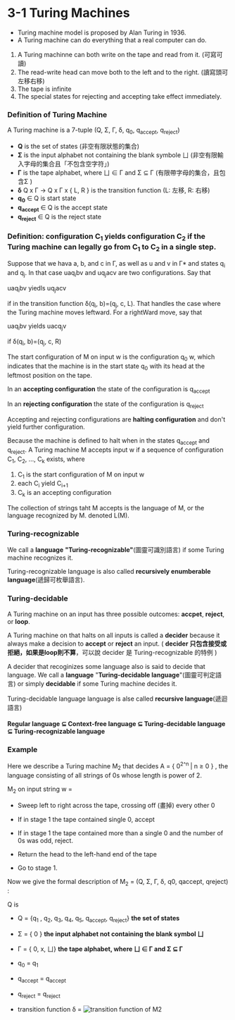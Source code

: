 # 3-1 Turing Machines

+ Turing machine model is proposed by Alan Turing in 1936.
+ A Turing machine can do everything that a real computer can do.
1. A Turing machinne can both write on the tape and read from it. (可寫可讀)
2. The read-write head can move both to the left and to the right. (讀寫頭可左移右移)
3. The tape is infinite
4. The special states for rejecting and accepting take effect immediately.

### Definition of Turing Machine

A Turing machine is a 7-tuple (Q, Σ, Γ, δ, q<sub>0</sub>, q<sub>accept</sub>, q<sub>reject</sub>)

+ __Q__ is the set of states (非空有限狀態的集合)
+ __Σ__ is the input alphabet not containing the blank symbole ㄩ (非空有限輸入字母的集合且「不包含空字符」)
+ __Γ__ is the tape alphabet, where ㄩ ∈ Γ and Σ ⊆ Γ (有限帶字母的集合，且包含Σ )
+ __δ__ Q x Γ -> Q x Γ x { L, R } is the transition function (L: 左移, R: 右移)
+ __q<sub>0</sub>__ ∈ Q is start state
+ __q<sub>accept</sub>__ ∈ Q is the accept state
+ __q<sub>reject</sub>__ ∈ Q is the reject state

### Definition: configuration C<sub>1</sub> yields configuration C<sub>2</sub> if the Turing machine can legally go from C<sub>1</sub> to C<sub>2</sub> in a single step.

Suppose that we hava a, b, and c in Γ, as well as u and v in Γ* and states q<sub>i</sub> and q<sub>j</sub>. In that case uaq<sub>i</sub>bv and uq<sub>j</sub>acv are two configurations. Say that

uaq<sub>i</sub>bv yiedls uq<sub>j</sub>acv

if in the transition function δ(q<sub>i</sub>, b)=(q<sub>j</sub>, c, L). That handles the case where the Turing machine moves leftward. For a rightWard move, say that

uaq<sub>i</sub>bv yields uacq<sub>j</sub>v

if  δ(q<sub>i</sub>, b)=(q<sub>j</sub>, c, R)

The start configuration of M on input w is the configuration q<sub>0</sub> w, which indicates that the machine is in the start state q<sub>0</sub> with its head at the leftmost position on the tape.

In an __accepting configuration__ the state of the configuration is q<sub>accept</sub>

In an __rejecting configuration__ the state of the configuration is q<sub>reject</sub>

Accepting and rejecting configurations are __halting configuration__ and don't yield further configuration.

Because the machine is defined to halt when in the states q<sub>accept</sub> and q<sub>reject</sub>. A Turing machine M accepts input w if a sequence of configuration C<sub>1</sub>, C<sub>2</sub>, ..., C<sub>k</sub> exists, where

1. C<sub>1</sub> is the start configuration of M on input w
2. each C<sub>i</sub> yield C<sub>i+1</sub>
3. C<sub>k</sub> is an accepting configuration

The collection of strings taht M accepts is the language of M, or the language  recognized by M. denoted L(M).

### Turing-recognizable

We call a __language__ __"Turing-recognizable"__(圖靈可識別語言) if some Turing machine recognizes it.

Turing-recognizable language is also called __recursively enumberable language__(遞歸可枚舉語言).

### Turing-decidable

A Turing machine on an input has three possible outcomes: __accpet__, __reject__, or __loop__.

A Turing machine on that halts on all inputs is called a __decider__ because it always make a decision to __accept__ or __reject__ an input. ( __decider 只包含接受或拒絕，如果是loop則不算__，可以說 decider 是 Turing-recognizable 的特例 )

A decider that recoginizes some language also is said to decide that language. We call a __language__ "__Turing-decidable language__"(圖靈可判定語言) or simply __decidable__ if some Turing machine decides it.

Turing-decidable language language is alse called __recursive language__(遞迴語言)

#### Regular language ⊆ Context-free language ⊆ Turing-decidable language ⊆ Turing-recognizable language

### Example

Here we describe a Turing machine M<sub>2</sub> that decides A =  { 0<sup>2^n </sup> | n ≥ 0 } , the language consisting of all strings of 0s whose length is power of 2.

M<sub>2</sub> on input string w =

+ Sweep left to right across the tape, crossing off (畫掉) every other 0

+ If in stage 1 the tape contained single 0, accept

+ If in stage 1 the tape contained more than a single 0 and the number of 0s was odd, reject.

+ Return the head to the left-hand end of the tape

+ Go to stage 1.

Now we give the formal description of M<sub>2</sub> = (Q, Σ, Γ, δ, q0, qaccept, qreject) :

Q is

+ Q = {q<sub>1</sub> , q<sub>2</sub>, q<sub>3</sub>, q<sub>4</sub>, q<sub>5</sub>, q<sub>accept</sub>, q<sub>reject</sub>} __the set of states__

+ Σ = { 0 } __the input alphabet not containing the blank symbol ㄩ__

+ Γ = { 0, x, ㄩ} __the tape alphabet, where ㄩ ∈ Γ and Σ ⊆ Γ__

+ q<sub>0</sub> = q<sub>1</sub>

+ q<sub>accept</sub> = q<sub>accept</sub>

+ q<sub>reject</sub> = q<sub>reject</sub>

+ transition function δ = ![transition function of M2](https://imgur.com/rNl6e5t.png)
